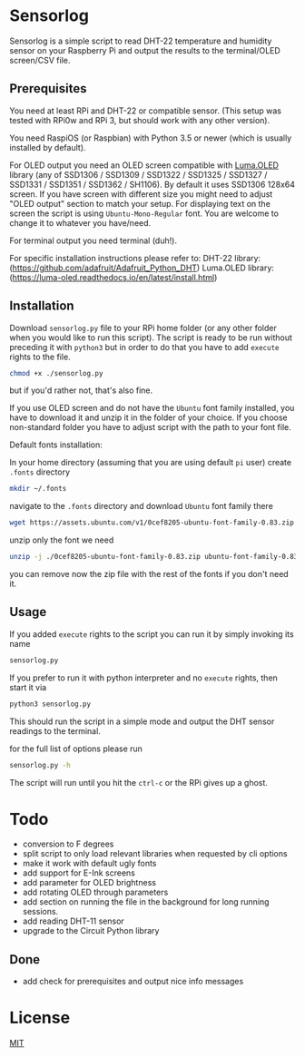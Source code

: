 # Sensorlog

Sensorlog is a simple script to read DHT-22 temperature and humidity sensor on your Raspberry Pi and output the results to the terminal/OLED screen/CSV file.

## Prerequisites
You need at least RPi and DHT-22 or compatible sensor. (This setup was tested with RPi0w and RPi 3, but should work with any other version).

You need RaspiOS (or Raspbian) with Python 3.5 or newer (which is usually installed by default).  

For OLED output you need an OLED screen compatible with [Luma.OLED](https://github.com/rm-hull/luma.oled) library (any of SSD1306 / SSD1309 / SSD1322 / SSD1325 / SSD1327 / SSD1331 / SSD1351 / SSD1362 / SH1106). 
By default it uses SSD1306 128x64 screen. If you have screen with different size you might need to adjust "OLED output" section to match your setup.
For displaying text on the screen the script is using `Ubuntu-Mono-Regular` font. You are welcome to change it to whatever you have/need. 

For terminal output you need terminal (duh!).

For specific installation instructions please refer to:
DHT-22 library: (https://github.com/adafruit/Adafruit_Python_DHT)
Luma.OLED library: (https://luma-oled.readthedocs.io/en/latest/install.html)

## Installation

Download `sensorlog.py` file to your RPi home folder (or any other folder when you would like to run this script). 
The script is ready to be run without preceding it with `python3` but in order to do that you have to add `execute` rights to the file. 

```bash
chmod +x ./sensorlog.py
```

but if you'd rather not, that's also fine.

If you use OLED screen and do not have the `Ubuntu` font family installed, you have to download it and unzip it in the folder of your choice. If you choose non-standard folder you have to adjust script with the path to your font file. 

Default fonts installation:

In your home directory (assuming that you are using default `pi` user) create `.fonts` directory

```bash
mkdir ~/.fonts
```

navigate to the `.fonts` directory and download `Ubuntu` font family there

```bash
wget https://assets.ubuntu.com/v1/0cef8205-ubuntu-font-family-0.83.zip
```

unzip only the font we need

```bash
unzip -j ./0cef8205-ubuntu-font-family-0.83.zip ubuntu-font-family-0.83/Ubuntu-R.ttf
```

you can remove now the zip file with the rest of the fonts if you don't need it. 



## Usage

If you added `execute` rights to the script you can run it by simply invoking its name

```bash
sensorlog.py
```

If you prefer to run it with python interpreter and no `execute` rights, then start it via

```bash
python3 sensorlog.py
```

This should run the script in a simple mode and output the DHT sensor readings to the terminal. 

for the full list of options please run 

```bash
sensorlog.py -h
```

The script will run until you hit the `ctrl-c` or the RPi gives up a ghost. 

# Todo

- conversion to F degrees
- split script to only load relevant libraries when requested by cli options
- make it work with default ugly fonts 
- add support for E-Ink screens 
- add parameter for OLED brightness
- add rotating OLED through parameters
- add section on running the file in the background for long running sessions.
- add reading DHT-11 sensor
- upgrade to the Circuit Python library

## Done
+ add check for prerequisites and output nice info messages

# License
[MIT](https://choosealicense.com/licenses/mit/)